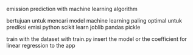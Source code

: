 emission prediction with machine learning algorithm

bertujuan untuk mencari model machine learning paling optimal untuk prediksi emisi
python 
scikit learn 
joblib 
pandas 
pickle

train with the dataset with train.py
insert the model or the coefficient for linear regression to the app
